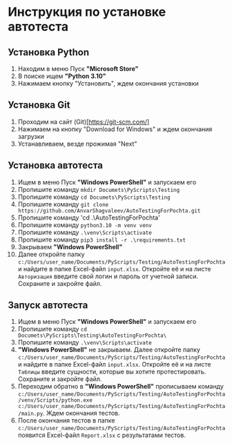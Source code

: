 # Инструкция по установке автотеста

## Установка Python

1. Находим в меню Пуск **"Microsoft Store"**
2. В поиске ищем **"Python 3.10"**
3. Нажимаем кнопку "Установить", ждем окончания установки

## Установка Git

1. Проходим на сайт (Git)[https://git-scm.com/]
2. Нажимаем на кнопку "Download for Windows" и ждем окончания загрузки
3. Устанавливаем, везде прожимая "Next"

## Установка автотеста

1. Ищем в меню Пуск **"Windows PowerShell"** и запускаем его
2. Пропишите команду `mkdir Documets\PyScripts\Testing`
3. Пропишите команду `cd Documets\PyScripts\Testing`
4. Пропишите команду `git clone https://github.com/AnvarShagvaleev/AutoTestingForPochta.git`
5. Пропишите команду 'cd .\AutoTestingForPochta\'
6. Пропишите команду `python3.10 -m venv venv`
7. Пропишите команду `.\venv\Scripts\activate`
8. Пропишите команду `pip3 install -r .\requirements.txt`
9. Закрываем **"Windows PowerShell"**
10. Далее откройте папку `c:/Users/user_name/Documents/PyScripts/Testing/AutoTestingForPochta` и найдите в папке Excel-файл `input.xlsx`. Откройте её и на листе `Авторизация` введите свой логин и пароль от учетной записи. Сохраните и закройте файл.

## Запуск автотеста
1. Ищем в меню Пуск **"Windows PowerShell"** и запускаем его
2. Пропишите команду `cd Documets\PyScripts\Testing\AutoTestingForPochta\`
3. Пропишите команду `.\venv\Scripts\activate`
4. **"Windows PowerShell"** не закрываем. Далее откройте папку `c:/Users/user_name/Documents/PyScripts/Testing/AutoTestingForPochta` и найдите в папке Excel-файл `input.xlsx`. Откройте её и на листе `Таблицы` введите сущности, которые вы хотите протестировать. Сохраните и закройте файл.
5. Переходим обратно в **"Windows PowerShell"** прописываем команду `c:/Users/user_name/Documents/PyScripts/Testing/AutoTestingForPochta/venv/Scripts/python.exe c:/Users/user_name/Documents/PyScripts/Testing/AutoTestingForPochta/main.py`. Ждем окончания тестов.
6. После окончания тестов в папке `c:/Users/user_name/Documents/PyScripts/Testing/AutoTestingForPochta` появится Excel-файл `Report.xlsx` с результатами тестов.